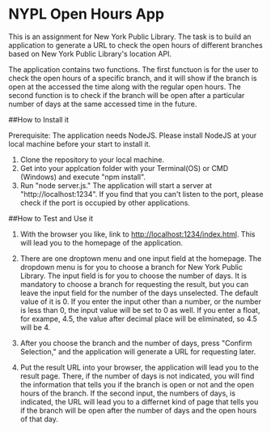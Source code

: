 # NYPL Open Hours App
This is an assignment for New York Public Library. The task is to build an application to generate a URL to check the open hours of different branches based on New York Public Library's location API.

The application contains two functions. The first functuon is for the user to check the open hours of a specific branch, and it will show if the branch is open at the accessed the time along with the regular open hours. The second function is to check if the branch will be open after a particular number of days at the same accessed time in the future. 

##How to Install it

Prerequisite: The application needs NodeJS. Please install NodeJS at your local machine before your start to install it.

1. Clone the repository to your local machine.
2. Get into your applcation folder with your Terminal(OS) or CMD (Windows) and execute "npm install".
3. Run "node server.js." The application will start a server at "http://localhost:1234". If you find that you can't listen to the port, please check if the port is occupied by other applications.

##How to Test and Use it

1. With the browser you like, link to [http://localhost:1234/index.html](http://localhost:1234/index.html). This will lead you to the homepage of the application.
2. There are one droptown menu and one input field at the homepage. The dropdown menu is for you to choose a branch for New York Public Library. The input field is for you to choose the number of days. It is mandatory to choose a branch for requesting the result, but you can leave the input field for the number of the days unselected. The default value of it is 0. 
If you enter the input other than a number, or the number is less than 0, the input value will be set to 0 as well. If you enter a float, for exampe, 4.5, the value after decimal place will be eliminated, so 4.5 will be 4.

3. After you choose the branch and the number of days, press "Confirm Selection," and the application will generate a URL for requesting later.
4. Put the result URL into your browser, the application will lead you to the result page. There, if the number of days is not indicated, you will find the information that tells you if the branch is open or not and the open hours of the branch. If the second input, the numbers of days, is indicated, the URL will lead you to a differnet kind of page that tells you if the branch will be open after the number of days and the open hours of that day.
